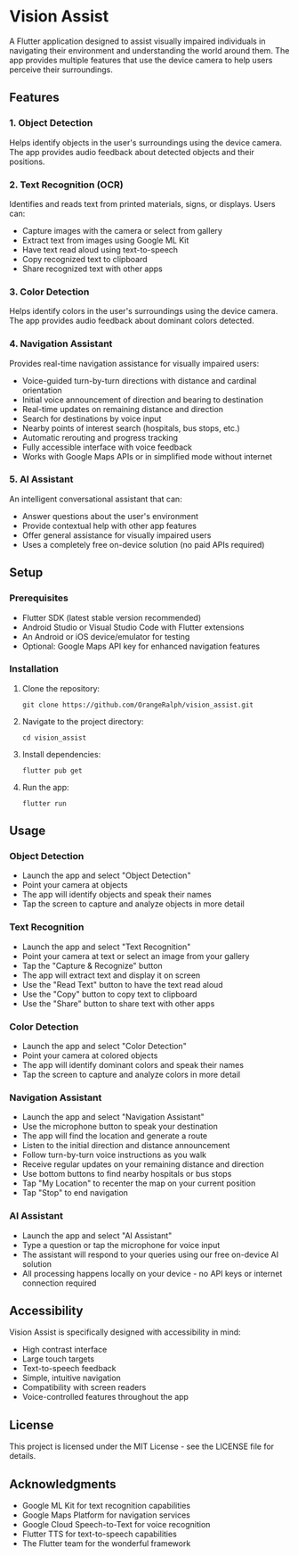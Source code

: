 # Vision Assist

A Flutter application designed to assist visually impaired individuals in navigating their environment and understanding the world around them. The app provides multiple features that use the device camera to help users perceive their surroundings.

## Features

### 1. Object Detection
Helps identify objects in the user's surroundings using the device camera. The app provides audio feedback about detected objects and their positions.

### 2. Text Recognition (OCR)
Identifies and reads text from printed materials, signs, or displays. Users can:
- Capture images with the camera or select from gallery
- Extract text from images using Google ML Kit
- Have text read aloud using text-to-speech
- Copy recognized text to clipboard
- Share recognized text with other apps

### 3. Color Detection
Helps identify colors in the user's surroundings using the device camera. The app provides audio feedback about dominant colors detected.

### 4. Navigation Assistant
Provides real-time navigation assistance for visually impaired users:
- Voice-guided turn-by-turn directions with distance and cardinal orientation
- Initial voice announcement of direction and bearing to destination
- Real-time updates on remaining distance and direction
- Search for destinations by voice input
- Nearby points of interest search (hospitals, bus stops, etc.)
- Automatic rerouting and progress tracking
- Fully accessible interface with voice feedback
- Works with Google Maps APIs or in simplified mode without internet

### 5. AI Assistant
An intelligent conversational assistant that can:
- Answer questions about the user's environment
- Provide contextual help with other app features
- Offer general assistance for visually impaired users
- Uses a completely free on-device solution (no paid APIs required)

## Setup

### Prerequisites
- Flutter SDK (latest stable version recommended)
- Android Studio or Visual Studio Code with Flutter extensions
- An Android or iOS device/emulator for testing
- Optional: Google Maps API key for enhanced navigation features

### Installation
1. Clone the repository:
   ```
   git clone https://github.com/OrangeRalph/vision_assist.git
   ```

2. Navigate to the project directory:
   ```
   cd vision_assist
   ```

3. Install dependencies:
   ```
   flutter pub get
   ```

4. Run the app:
   ```
   flutter run
   ```

## Usage

### Object Detection
- Launch the app and select "Object Detection"
- Point your camera at objects
- The app will identify objects and speak their names
- Tap the screen to capture and analyze objects in more detail

### Text Recognition
- Launch the app and select "Text Recognition"
- Point your camera at text or select an image from your gallery
- Tap the "Capture & Recognize" button
- The app will extract text and display it on screen
- Use the "Read Text" button to have the text read aloud
- Use the "Copy" button to copy text to clipboard
- Use the "Share" button to share text with other apps

### Color Detection
- Launch the app and select "Color Detection"
- Point your camera at colored objects
- The app will identify dominant colors and speak their names
- Tap the screen to capture and analyze colors in more detail

### Navigation Assistant
- Launch the app and select "Navigation Assistant"
- Use the microphone button to speak your destination
- The app will find the location and generate a route
- Listen to the initial direction and distance announcement
- Follow turn-by-turn voice instructions as you walk
- Receive regular updates on your remaining distance and direction
- Use bottom buttons to find nearby hospitals or bus stops
- Tap "My Location" to recenter the map on your current position
- Tap "Stop" to end navigation

### AI Assistant
- Launch the app and select "AI Assistant"
- Type a question or tap the microphone for voice input
- The assistant will respond to your queries using our free on-device AI solution
- All processing happens locally on your device - no API keys or internet connection required

## Accessibility

Vision Assist is specifically designed with accessibility in mind:
- High contrast interface
- Large touch targets
- Text-to-speech feedback
- Simple, intuitive navigation
- Compatibility with screen readers
- Voice-controlled features throughout the app

## License

This project is licensed under the MIT License - see the LICENSE file for details.

## Acknowledgments

- Google ML Kit for text recognition capabilities
- Google Maps Platform for navigation services
- Google Cloud Speech-to-Text for voice recognition
- Flutter TTS for text-to-speech capabilities
- The Flutter team for the wonderful framework

